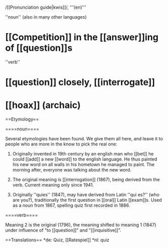 /[[Pronunciation guide|kwis]]/, '''(en)'''

''noun'' (also in many other languages)
# [[Competition]] in the [[answer]]ing of [[question]]s

''verb''
# [[question]] closely, [[interrogate]]
# [[hoax]] (archaic)

==Etymology==

====noun====

Several etymologies have been found. We give them all here, and leave it to people who are more in the know to pick the real one:

1. Originally invented in 19th century by an english man who [[bet]] he could [[add]] a new [[word]] to the english language. He thus painted his new word on all walls in his hometown he managed to paint.
The morning after, everyone was talking about the new word.

2. The original meaning is [[interrogation]] (1867), being derived from the verb. Current meaning only since 1941.

3. Originally ''quies'' (1847), may have derived from Latin ''qui es?'' (who are you?), traditionally the first question in [[oral]] Latin [[exam]]s. Used as a noun from 1867, spelling quiz first recorded in 1886.

====verb====

Meaning 2 is the original (1796), the meaning shifted to meaning 1 (1847) under influence of "to [[question]]" and "[[inquisitive]]".

==Translations==
*de: Quiz, [[Ratespiel]]
*nl: quiz